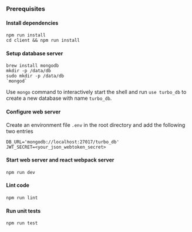 ### Prerequisites
#### Install dependencies
```
npm run install
cd client && npm run install
```

#### Setup database server
```
brew install mongodb
mkdir -p /data/db
sudo mkdir -p /data/db
`mongod`
```

Use `mongo` command to interactively start the shell and run `use turbo_db` to
create a new database with name `turbo_db`.

#### Configure web server
Create an environment file `.env` in the root directory and add the following
two entries
```
DB_URL='mongodb://localhost:27017/turbo_db'
JWT_SECRET=<your_json_webtoken_secret>
```

#### Start web server and react webpack server
```
npm run dev
```

#### Lint code
```
npm run lint
```

#### Run unit tests
```
npm run test
```
